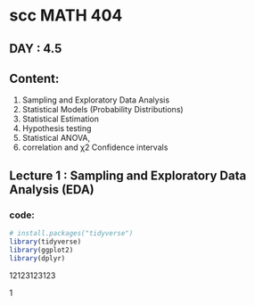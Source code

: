# scc MATH 404

## DAY : 4.5


## Content:
1. Sampling and Exploratory Data Analysis
2. Statistical Models (Probability Distributions)
3. Statistical Estimation
4. Hypothesis testing
5. Statistical ANOVA, 
6. correlation and χ2 Confidence intervals


## Lecture 1 : Sampling and Exploratory Data Analysis (EDA)

### code:

```R 
# install.packages("tidyverse")
library(tidyverse)
library(ggplot2)
library(dplyr)
``` 
12123123123

1
